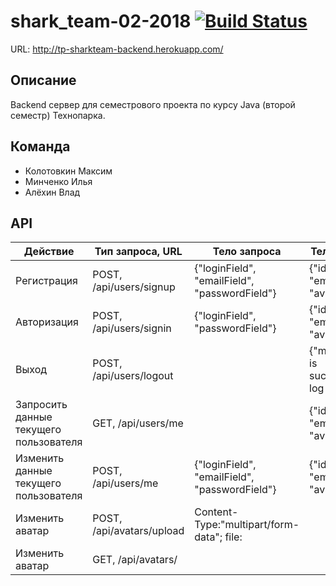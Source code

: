 # shark_team-02-2018 [![Build Status](https://travis-ci.org/3kybika/shark_team-02-2018.svg?branch=master)](https://travis-ci.org/3kybika/shark_team-02-2018)

URL: http://tp-sharkteam-backend.herokuapp.com/

## Описание
Backend сервер для семестрового проекта по курсу Java (второй семестр) Технопарка.
 
## Команда
* Колотовкин Максим
* Минченко Илья
* Алёхин Влад

## API
| Действие | Тип запроса, URL | Тело запроса | Тело ответа |
| --- | --- | --- | --- |
| Регистрация | POST, /api/users/signup | {"loginField", "emailField", "passwordField"} | {"id","login", "email", "avatar"} |
| Авторизация | POST, /api/users/signin | {"loginField", "passwordField"} | {"id","login", "email", "avatar"} |
| Выход | POST, /api/users/logout |  | {"msg":"User is successfully log out!"} |
| Запросить данные текущего пользователя | GET, /api/users/me | | {"id","login", "email", "avatar"} | |
| Изменить данные текущего пользователя | POST, /api/users/me | {"loginField", "emailField", "passwordField"}| {"id","login", "email", "avatar"} | |
| Изменить аватар | POST, /api/avatars/upload | Content-Type:"multipart/form-data"; file: <file>| | {"msg":"Image saved!"}  |
| Изменить аватар | GET, /api/avatars/<UserId> | | | filename= "<filename>"; body: <file>  |
